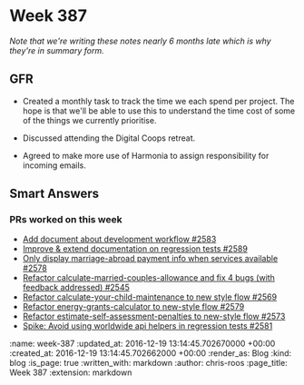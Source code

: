 Week 387
========

_Note that we're writing these notes nearly 6 months late which is why they're in summary form._

## GFR

* Created a monthly task to track the time we each spend per project. The hope is that we'll be able to use this to understand the time cost of some of the things we currently prioritise.

* Discussed attending the Digital Coops retreat.

* Agreed to make more use of Harmonia to assign responsibility for incoming emails.


## Smart Answers

### PRs worked on this week

* [Add document about development workflow #2583](https://github.com/alphagov/smart-answers/pull/2583)
* [Improve & extend documentation on regression tests #2589](https://github.com/alphagov/smart-answers/pull/2589)
* [Only display marriage-abroad payment info when services available #2578](https://github.com/alphagov/smart-answers/pull/2578)
* [Refactor calculate-married-couples-allowance and fix 4 bugs (with feedback addressed) #2545](https://github.com/alphagov/smart-answers/pull/2545)
* [Refactor calculate-your-child-maintenance to new style flow #2569](https://github.com/alphagov/smart-answers/pull/2569)
* [Refactor energy-grants-calculator to new-style flow #2579](https://github.com/alphagov/smart-answers/pull/2579)
* [Refactor estimate-self-assessment-penalties to new-style flow #2573](https://github.com/alphagov/smart-answers/pull/2573)
* [Spike: Avoid using worldwide api helpers in regression tests #2581](https://github.com/alphagov/smart-answers/pull/2581)

:name: week-387
:updated_at: 2016-12-19 13:14:45.702670000 +00:00
:created_at: 2016-12-19 13:14:45.702662000 +00:00
:render_as: Blog
:kind: blog
:is_page: true
:written_with: markdown
:author: chris-roos
:page_title: Week 387
:extension: markdown
